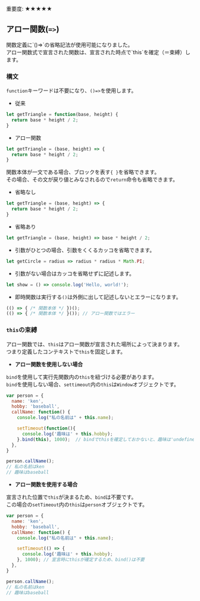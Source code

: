 <div data-breadcrumb="主な変更点 > アロー関数(=>)" />

<p class="importance">重要度: <span class="star">★★★★★</span></p>

## アロー関数(`=>`)

<div data-breadcrumb="主な変更点 > アロー関数(=>)" />
関数定義に`()=>`の省略記法が使用可能になりました。<br>アロー関数式で宣言された関数は、宣言された時点で`this`を確定（＝束縛）します。

>>>
<div data-breadcrumb="主な変更点 > アロー関数(=>) > 構文" />

### 構文


`function`キーワードは不要になり、`()=>`を使用します。

- 従来

```js
let getTriangle = function(base, height) {
  return base * height / 2;
}
```

- アロー関数

```js
let getTriangle = (base, height) => {
  return base * height / 2;
}
```

>>>

<div data-breadcrumb="主な変更点 > アロー関数(=>) > 構文" />

関数本体が一文である場合、ブロックを表す`{ }`を省略できます。<br>その場合、その文が戻り値とみなされるので`return`命令も省略できます。

- 省略なし

```js
let getTriangle = (base, height) => {
  return base * height / 2;
}
```

- 省略あり

```js
let getTriangle = (base, height) => base * height / 2;
```

>>>

<div data-breadcrumb="主な変更点 > アロー関数(=>) > 構文" />

- 引数がひとつの場合、引数をくくるカッコを省略できます。

```js
let getCircle = radius => radius * radius * Math.PI;
```

- 引数がない場合はカッコを省略せずに記述します。

```js
let show = () => console.log('Hello, world!');
```

- 即時関数は実行する`()`は<span class="marker">外側に出して記述しないとエラー</span>になります。

```js
(() => { /* 関数本体 */ })();
(() => { /* 関数本体 */ }()); // アロー関数ではエラー
```

>>>


### `this`の束縛
<div data-breadcrumb="主な変更点 > アロー関数(=>) > thisの束縛" />

アロー関数では、`this`は<span class="marker">アロー関数が宣言された場所</span>によって決まります。<br>つまり定義したコンテキストで`this`を固定します。

>>>
<div data-breadcrumb="主な変更点 > アロー関数(=>) > thisの束縛 > アロー関数を使用しない場合" />

- **アロー関数を使用しない場合**

`bind`を使用して実行先関数内の`this`を紐づける必要があります。<br>`bind`を使用しない場合、`settimeout`内の`this`は`Window`オブジェクトです。

```js
var person = {
  name: 'ken',
  hobby: 'baseball',
  callName: function() {
    console.log("私の名前は" + this.name);

    setTimeout(function(){
      console.log('趣味は' + this.hobby);
    }.bind(this), 1000);  // bindでthisを確定しておかないと、趣味は'undefined'
  },
}

person.callName();
// 私の名前はken
// 趣味はbaseball
```

>>>

<div data-breadcrumb="主な変更点 > アロー関数(=>) > thisの束縛 > アロー関数を使用する場合" />

- **アロー関数を使用する場合**

宣言された位置で`this`が決まるため、`bind`は不要です。<br>この場合の`setTimeout`内の`this`は`person`オブジェクトです。

```js
var person = {
  name: 'ken',
  hobby: 'baseball',
  callName: function() {
    console.log("私の名前は" + this.name);

    setTimeout(() => {
      console.log('趣味は' + this.hobby);
    }, 1000); // 宣言時にthisが確定するため、bind()は不要
  },
}

person.callName();
// 私の名前はken
// 趣味はbaseball
```